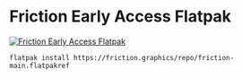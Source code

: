 # Friction Early Access Flatpak

[![Friction Early Access Flatpak](https://img.shields.io/badge/Flatpak-4A90D9?logo=flatpak&logoColor=fff&style=for-the-badge)](https://friction.graphics/repo/friction-main.flatpakref)

```
flatpak install https://friction.graphics/repo/friction-main.flatpakref
```
